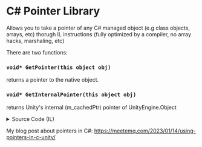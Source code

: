 # C# Pointer Library

Allows you to take a pointer of any C# managed object (e.g class objects, arrays, etc) thorugh IL instructions (fully optimized by a compiler, no array hacks, marshaling, etc)

There are two functions:
### `void* GetPointer(this object obj)`
returns a pointer to the native object.

### `void* GetInternalPointer(this object obj)`
returns Unity's internal (m_cachedPtr) pointer of UnityEngine.Object

<details>
<summary>Source Code (IL)</summary>

GetPointer:
```cil
ldarga.s obj (0)
conv.u
ldind.i
ret
```

GetInternalPointer:
```cil
ldarga.s obj(0)
conv.u
ldind.i
sizeof [mscorlib]System.IntPtr
ldc.i4.2
mul
add
ldind.i
ret
```
</details>

My blog post about pointers in C#:
https://meetemq.com/2023/01/14/using-pointers-in-c-unity/
